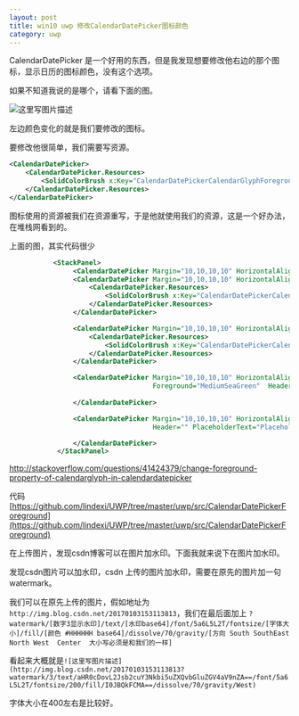 ```yaml
---
layout: post
title: win10 uwp 修改CalendarDatePicker图标颜色 
category: uwp 
---
```

CalendarDatePicker 是一个好用的东西，但是我发现想要修改他右边的那个图标，显示日历的图标颜色，没有这个选项。

<!--more-->
<!-- csdn -->

如果不知道我说的是哪个，请看下面的图。

![这里写图片描述](http://img.blog.csdn.net/20170103153113813?watermark/3/text/aHR0cDovL2Jsb2cuY3Nkbi5uZXQvbGluZGV4aV9nZA==/font/5a6L5L2T/fontsize/200/fill/I0JBQkFCMA==/dissolve/70/gravity/West)

左边颜色变化的就是我们要修改的图标。

要修改他很简单，我们需要写资源。

```xml
<CalendarDatePicker>
    <CalendarDatePicker.Resources>
        <SolidColorBrush x:Key="CalendarDatePickerCalendarGlyphForeground" Color="CornflowerBlue"/>
    </CalendarDatePicker.Resources>
</CalendarDatePicker>
```

图标使用的资源被我们在资源重写，于是他就使用我们的资源，这是一个好办法，在堆栈网看到的。

上面的图，其实代码很少

```xml
           <StackPanel>
                <CalendarDatePicker Margin="10,10,10,10" HorizontalAlignment="Center"></CalendarDatePicker>
                <CalendarDatePicker Margin="10,10,10,10" HorizontalAlignment="Center">
                    <CalendarDatePicker.Resources>
                        <SolidColorBrush x:Key="CalendarDatePickerCalendarGlyphForeground" Color="CornflowerBlue"/>
                    </CalendarDatePicker.Resources>
                </CalendarDatePicker>

                <CalendarDatePicker Margin="10,10,10,10" HorizontalAlignment="Center">
                    <CalendarDatePicker.Resources>
                        <SolidColorBrush x:Key="CalendarDatePickerCalendarGlyphForeground" Color="Gray"/>
                    </CalendarDatePicker.Resources>
                </CalendarDatePicker>

                <CalendarDatePicker Margin="10,10,10,10" HorizontalAlignment="Center"
                                    Foreground="MediumSeaGreen"  Header="前景色" >
                   
                </CalendarDatePicker>

                <CalendarDatePicker Margin="10,10,10,10" HorizontalAlignment="Center"
                                    Header="" PlaceholderText="PlaceholdText" Foreground="Black">

                </CalendarDatePicker>
            </StackPanel>
```


http://stackoverflow.com/questions/41424379/change-foreground-property-of-calendarglyph-in-calendardatepicker

代码 [https://github.com/lindexi/UWP/tree/master/uwp/src/CalendarDatePickerForeground](https://github.com/lindexi/UWP/tree/master/uwp/src/CalendarDatePickerForeground)




在上传图片，发现csdn博客可以在图片加水印。下面我就来说下在图片加水印。

发现csdn图片可以加水印，csdn 上传的图片加水印，需要在原先的图片加一句watermark。

我们可以在原先上传的图片，假如地址为`http://img.blog.csdn.net/20170103153113813`，我们在最后面加上 `?watermark/[数字3显示水印]/text/[水印base64]/font/5a6L5L2T/fontsize/[字体大小]/fill/[颜色 #HHHHHH base64]/dissolve/70/gravity/[方向 South SouthEast North West  Center  大小写必须是和我们的一样]`

看起来大概就是`![这里写图片描述](http://img.blog.csdn.net/20170103153113813?watermark/3/text/aHR0cDovL2Jsb2cuY3Nkbi5uZXQvbGluZGV4aV9nZA==/font/5a6L5L2T/fontsize/200/fill/I0JBQkFCMA==/dissolve/70/gravity/West)`

字体大小在400左右是比较好。




